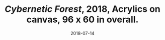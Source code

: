 ---
layout: allprojectdetail
title:  <i>Cybernetic Forest</i>, 2018, Acrylics on canvas, 96 x 60 in overall. 
type: image
date:   2018-07-14
image: Taeyoon_Choi_Woods_2018_LKJ_LKJ_9431.jpg
meta:
orientation: horizontal
alt-text: "Large painting with colorful shapes, set in a summer night in a forest. Pink animal figures of cats, goats and people. Curvy landscape of trees and natural elements. Light blue colored figures reclining. Photographed while set up on a bookshelf."
categories: all-paintings

---